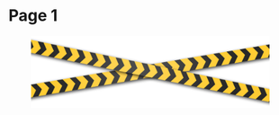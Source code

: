 # Page 1

<figure><img src="../.gitbook/assets/Construction-Logo-PNG-HD-Quality.png" alt=""><figcaption></figcaption></figure>
